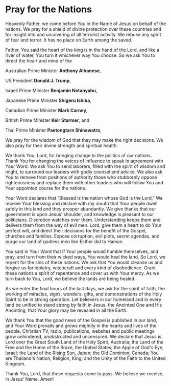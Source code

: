 # Pray for the Nations

Heavenly Father, we come before You in the Name of Jesus on behalf of the nations. We pray for a shield of divine protection over these countries and for insight into and uncovering of all terrorist activity. We rebuke any spirit of fear and terror. It has no place on Earth among the saved.

Father, You said the heart of the king is in the hand of the Lord, and like a river of water, You turn it whichever way You choose. So we ask You to direct the heart and mind of the

Australian Prime Minister __Anthony Albanese__,

US President __Donald J. Trump__,

Israeli Prime Minister __Benjamin Netanyahu__,

Japanese Prime Minister __Shigeru Ishiba__,

Canadian Prime Minister __Mark Carney__,

British Prime Minister __Keir Starmer__, and

Thai Prime Minister __Paetongtarn Shinawatra__,

We pray for the wisdom of God that they may make the right decisions. We also pray for their divine strength and spiritual health.

We thank You, Lord, for bringing change to the politics of our nations. Thank You for changing the voices of influence to speak in agreement with Your Word. We ask You to send laborers, filled with the spirit of wisdom and might, to surround our leaders with godly counsel and advice. We also ask You to remove from positions of authority those who stubbornly oppose righteousness and replace them with other leaders who will follow You and Your appointed course for the nations.

Your Word declares that “Blessed is the nation whose God is the Lord,” We receive Your blessing and declare with my mouth that Your people dwell safely in this land and they prosper abundantly. We give thanks that our government is upon Jesus’ shoulder, and knowledge is pleasant to our politicians. Discretion watches over them. Understanding keeps them and delivers them from the way of evil men. Lord, give them a heart to do Your perfect will, and direct their decisions for the benefit of the Gospel, churches and families. Expose corruption, evil plots, secret agendas, and purge our land of godless men like Esther did to Haman.

You said in Your Word that if Your people would humble themselves, and pray, and turn from their wicked ways, You would heal the land. So Lord, we repent for the sins of these nations. We ask that You would cleanse us and forgive us for idolatry, witchcraft and every kind of disobedience. Grant these nations a spirit of repentance and cover us with Your mercy. As we turn back to You, Lord, we believe the lands are being healed.

As we enter the final hours of the last days, we ask for the spirit of faith, the working of miracles, signs, wonders, gifts, and demonstrations of the Holy Spirit to be in strong operation. Let believers in our homeland and in every land be unified to stand strong by faith in Jesus, the Anointed One and His Anointing, that Your glory may be revealed in all the Earth.

We thank You that the good news of the Gospel is published in our land, and Your Word prevails and grows mightily in the hearts and lives of the people. Christian TV, radio, publications, websites and public meetings grow unhindered, unobstructed and uncensored. We declare that Jesus is Lord over the Great South Land of the Holy Spirit, Australia; the Land of the Free and the Home of the Brave, the United States; the Apple of God's Eye, Israel; the Land of the Rising Sun, Japan; the Old Dominion, Canada; You are Thailand's Nation, Religion, King; and the Unity of the Faith to the United Kingdom.

Thank You, Lord, that these requests come to pass. We believe we receive, in Jesus’ Name. Amen!
